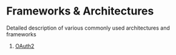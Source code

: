 # Frameworks & Architectures
Detailed description of various commonly used architectures and frameworks

1. [OAuth2](OAuth-2.md)
